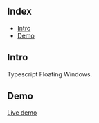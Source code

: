 ## Index

- [Intro](#intro)
- [Demo](#demo)

## Intro

Typescript Floating Windows.

## Demo

[Live demo](http://typescript-windows.iding.ir)
